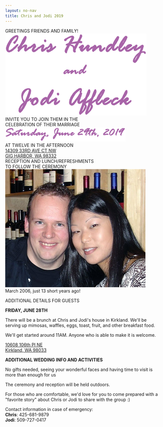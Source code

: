```yaml
---
layout: no-nav
title: Chris and Jodi 2019
---
```

<div class="row"><div class="col-1"></div><div class="col-10">
  <div class="text-center mb-5">
  GREETINGS FRIENDS AND FAMILY!
  </div>

  <div class="text-center">
  <img src="/assets/img/ch-ja.png">
  </div>

  <div class="text-center mt-5 mb-5">
  INVITE YOU TO JOIN THEM IN THE<br/>
  CELEBRATION OF THEIR MARRIAGE
  </div>

  <div class="text-center">
  <img src="/assets/img/ch-ja-date.png">
  </div>

  <div class="text-center mt-5">
  AT TWELVE IN THE AFTERNOON
  </div>

  <div class="text-center mt-4">
  <a href="https://goo.gl/maps/HGHk3Cv3mvT5ir9d7" target="_blank">14309 33RD AVE CT NW<br/>
  GIG HARBOR, WA 98332</a>
  </div>

  <div class="text-center mt-4 mb-4">
  RECEPTION AND LUNCH/REFRESHMENTS<br/>
  TO FOLLOW THE CEREMONY
  </div>

  <div class="text-center">
  <img src="/assets/img/ch-ja-2006.png" class="img-fluid standard"><br/>
  March 2006, just 13 short years ago!
  </div>

  <div class="text-center mt-5 mb-5">
  <p>ADDITIONAL DETAILS FOR GUESTS</p>
  </div>

  <div class="text-center mt-5">
  <p><strong>FRIDAY, JUNE 28TH</strong></p>
  <p>There will be a brunch at Chris and Jodi's house in Kirkland. We'll be serving up mimosas, waffles, eggs, toast, fruit, and other breakfast food.</p>
  <p>We'll get started around 11AM. Anyone who is able to make it is welcome.</p>
  <a href="https://goo.gl/maps/SM8desagJr2air7u9" target="_blank">
  10608 106th Pl NE<br/>
  Kirkland, WA 98033</a>
  </div>

  <div class="text-center mt-5">
  <p><strong>ADDITIONAL WEDDING INFO AND ACTIVITIES</strong></p>
  <p>No gifts needed, seeing your wonderful faces and having time to visit is more than enough for us</p>
  <p>The ceremony and reception will be held outdoors.</p>
  <p>For those who are comfortable, we'd love for you to come prepared with a "favorite story" about Chris or Jodi to share with the group :)</p>
  <p>Contact information in case of emergency:<br/>
      <strong>Chris</strong>: 425-681-9879<br/>
      <strong>Jodi</strong>: 509-727-0417
  </p>
  </div>
</div></div>
